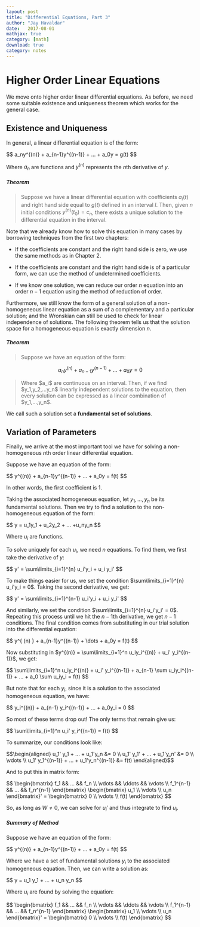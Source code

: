 ```yaml
---
layout: post
title: "Differential Equations, Part 3"
author: "Jay Havaldar"
date:   2017-08-01
mathjax: true
category: [math]
download: true
category: notes
---
```


# Higher Order Linear Equations

We move onto higher order linear differential equations. As before, we need some suitable existence and uniqueness theorem which works for the general case.

## Existence and Uniqueness

In general, a linear differential equation is of the form:

<p>
$$
a_ny^{(n)} + a_{n-1}y^{(n-1)} + ... + a_0y = g(t)
$$
</p>

Where $a_n$ are functions and $y^{(n)}$ represents the $n$th derivative of $y$.

##### Theorem

>Suppose we have a linear differential equation with coefficients $a_i(t)$ and right hand side equal to $g(t)$ defined in an interval $I$. Then, given $n$ initial conditions $y^{(n)}(t_0) = c_n$, there exists a unique solution to the differential equation in the interval.

Note that we already know how to solve this equation in many cases by borrowing techniques from the first two chapters:

- If the coefficients are constant and the right hand side is zero, we use the same methods as in Chapter 2.

- If the coefficients are constant and the right hand side is of a particular form, we can use the method of undetermined coefficients.

- If we know one solution, we can reduce our order $n$ equation into an order $n-1$ equation using the method of reduction of order.

Furthermore, we still know the form of a general solution of a non-homogeneous linear equation as a sum of a complementary and a particular solution; and the Wronskian can still be used to check for linear independence of solutions. The following theorem tells us that the solution space for a homogeneous equation is exactly dimension $n$.

##### Theorem

>Suppose we have an equation of the form:
><p>
$$
a_ny^{(n)} + a_{n-1}y^{(n-1)} + ... + a_0y = 0
$$
></p>
>Where $a_i$ are continuous on an interval. Then, if we find $y_1,y_2,...y_n$ linearly independent solutions to the equation, then every solution can be expressed as a linear combination of $y_1,...,y_n$. 

We call such a solution set a **fundamental set of solutions**.

## Variation of Parameters

Finally, we arrive at the most important tool we have for solving a non-homogeneous $n$th order linear differential equation.

Suppose we have an equation of the form:
<p>
$$
y^{(n)} + a_{n-1}y^{(n-1)} + ... + a_0y = f(t)
$$
</p>

In other words, the first coefficient is $1$.

Taking the associated homogeneous equation, let $y_1,...,y_n$ be its fundamental solutions. Then we try to find a solution to the non-homogeneous equation of the form:
<p>
$$
y = u_1y_1 + u_2y_2 + ... +u_ny_n
$$
</p>

Where $u_i$ are functions.

To solve uniquely for each $u_i$, we need $n$ equations. To find them, we first take the derivative of $y$:

<p>
$$
y' = \sum\limits_{i=1}^{n} u_i'y_i + u_i y_i'
$$
</p>

To make things easier for us, we set the condition $\sum\limits_{i=1}^{n} u_i'y_i = 0$. Taking the second derivative, we get:

<p>
$$
y' = \sum\limits_{i=1}^{n-1} u_i'y_i + u_i y_i'
$$
</p>

And similarly, we set the condition $\sum\limits_{i=1}^{n} u_i'y_i' = 0$. Repeating this process until we hit the $n-1$th derivative, we get $n-1$ conditions. The final condition comes from substituting in our trial solution into the differential equation:

<p>
$$
y^{ (n) } + a_{n-1}y^{(n-1)} + \dots + a_0y = f(t)
$$
</p>

Now substituting in $y^{(n)} = \sum\limits_{i=1}^n u_iy_i^{(n)} + u_i' y_i^{(n-1)}$, we get:

<p>
$$
\sum\limits_{i=1}^n u_iy_i^{(n)} + u_i' y_i^{(n-1)} + a_{n-1} \sum u_iy_i^{(n-1)} + ... + a_0 \sum u_iy_i = f(t)
$$
</p>

But note that for each $y_i$, since it is a solution to the associated homogeneous equation, we have:

<p>
$$
y_i^{(n)} + a_{n-1} y_i^{(n-1)} + ... + a_0y_i = 0
$$
</p>

So most of these terms drop out! The only terms that remain give us:

<p>
$$
\sum\limits_{i=1}^n u_i' y_i^{(n-1)} = f(t)
$$
</p>

To summarize, our conditions look like:

<p>
$$\begin{aligned}
u_1' y_1 + ... + u_1'y_n &= 0 \\
u_1' y_1' + ... + u_1'y_n' &= 0 \\
\vdots \\
u_1' y_1^{(n-1)} + ... + u_1'y_n^{(n-1)} &= f(t)
\end{aligned}$$
</p>

And to put this in matrix form:

<p>
$$
\begin{bmatrix}
f_1 && ... && f_n \\
\vdots && \ddots && \vdots \\
f_1^{n-1} && ... && f_n^{n-1}
\end{bmatrix}
\begin{bmatrix}
u_1 \\
\vdots \\
u_n
\end{bmatrix}'
=
\begin{bmatrix}
0 \\
\vdots \\
f(t)
\end{bmatrix}
$$
</p>

So, as long as $W \ne 0$, we can solve for $u_i'$ and thus integrate to find $u_i$.

##### Summary of Method

Suppose we have an equation of the form:
<p>
$$
y^{(n)} + a_{n-1}y^{(n-1)} + ... + a_0y = f(t)
$$
</p>

Where we have a set of fundamental solutions $y_i$ to the associated homogeneous equation. Then, we can write a solution as:

<p>
$$
y = u_1 y_1 + ... + u_n y_n
$$
</p>

Where $u_i$ are found by solving the equation:

<p>
$$
\begin{bmatrix}
f_1 && ... && f_n \\
\vdots && \ddots && \vdots \\
f_1^{n-1} && ... && f_n^{n-1}
\end{bmatrix}
\begin{bmatrix}
u_1 \\
\vdots \\
u_n
\end{bmatrix}'
=
\begin{bmatrix}
0 \\
\vdots \\
f(t)
\end{bmatrix}
$$
</p>



